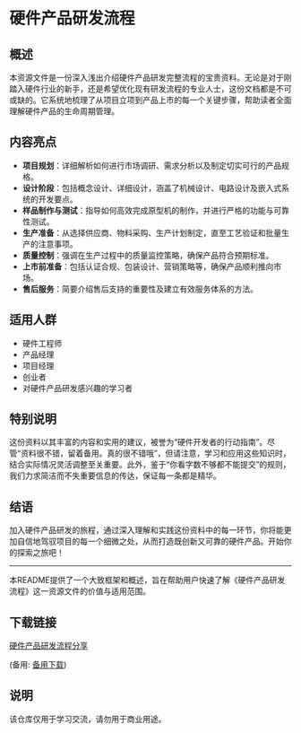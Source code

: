 # 硬件产品研发流程

## 概述

本资源文件是一份深入浅出介绍硬件产品研发完整流程的宝贵资料。无论是对于刚踏入硬件行业的新手，还是希望优化现有研发流程的专业人士，这份文档都是不可或缺的。它系统地梳理了从项目立项到产品上市的每一个关键步骤，帮助读者全面理解硬件产品的生命周期管理。

## 内容亮点

- **项目规划**：详细解析如何进行市场调研、需求分析以及制定切实可行的产品规格。
- **设计阶段**：包括概念设计、详细设计，涵盖了机械设计、电路设计及嵌入式系统的开发要点。
- **样品制作与测试**：指导如何高效完成原型机的制作，并进行严格的功能与可靠性测试。
- **生产准备**：从选择供应商、物料采购、生产计划制定，直至工艺验证和批量生产的注意事项。
- **质量控制**：强调在生产过程中的质量监控策略，确保产品符合预期标准。
- **上市前准备**：包括认证合规、包装设计、营销策略等，确保产品顺利推向市场。
- **售后服务**：简要介绍售后支持的重要性及建立有效服务体系的方法。

## 适用人群

- 硬件工程师
- 产品经理
- 项目经理
- 创业者
- 对硬件产品研发感兴趣的学习者

## 特别说明

这份资料以其丰富的内容和实用的建议，被誉为“硬件开发者的行动指南”。尽管“资料很不错，留着备用。真的很不错哦”，但请注意，学习和应用这些知识时，结合实际情况灵活调整至关重要。此外，鉴于“你看字数不够都不能提交”的规则，我们力求简洁而不失重要信息的传达，保证每一条都是精华。

## 结语

加入硬件产品研发的旅程，通过深入理解和实践这份资料中的每一环节，你将能更加自信地驾驭项目的每一个细微之处，从而打造既创新又可靠的硬件产品。开始你的探索之旅吧！

---

本README提供了一个大致框架和概述，旨在帮助用户快速了解《硬件产品研发流程》这一资源文件的价值与适用范围。

## 下载链接
[硬件产品研发流程分享](https://pan.quark.cn/s/582b150b8928) 

(备用: [备用下载](https://pan.baidu.com/s/1PI5CxXKMYaJcorIbikiTcQ?pwd=1234))

## 说明

该仓库仅用于学习交流，请勿用于商业用途。
